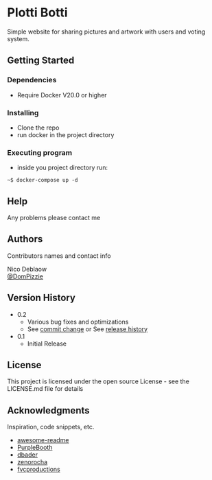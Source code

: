 # Plotti Botti

Simple website for sharing pictures and artwork with users and voting system.

[comment]: <> (## Description)

[comment]: <> (An in-depth paragraph about your project and overview of use.)

## Getting Started

### Dependencies

* Require Docker V20.0 or higher

### Installing

* Clone the repo
* run docker in the project directory

### Executing program

* inside you project directory run:

```
~$ docker-compose up -d
```

## Help

Any problems please contact me

## Authors

Contributors names and contact info

Nico Deblaow  
[@DomPizzie](https://twitter.com/dompizzie)

## Version History

* 0.2
    * Various bug fixes and optimizations
    * See [commit change]() or See [release history]()
* 0.1
    * Initial Release

## License

This project is licensed under the open source License - see the LICENSE.md file for details

## Acknowledgments

Inspiration, code snippets, etc.
* [awesome-readme](https://github.com/matiassingers/awesome-readme)
* [PurpleBooth](https://gist.github.com/PurpleBooth/109311bb0361f32d87a2)
* [dbader](https://github.com/dbader/readme-template)
* [zenorocha](https://gist.github.com/zenorocha/4526327)
* [fvcproductions](https://gist.github.com/fvcproductions/1bfc2d4aecb01a834b46)
